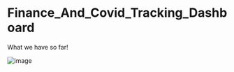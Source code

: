 # Finance_And_Covid_Tracking_Dashboard

What we have so far!

![image](https://user-images.githubusercontent.com/31114603/109400768-94f21080-7918-11eb-88b7-f522549ab89f.png)

